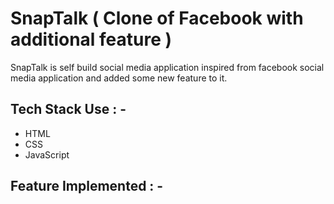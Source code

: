 # SnapTalk ( Clone of Facebook with additional feature )

<p>SnapTalk is self build social media application inspired from facebook social media application and added some new feature to it. </p>


## Tech Stack Use : -

  - HTML
  - CSS
  - JavaScript
  
## Feature Implemented : -
